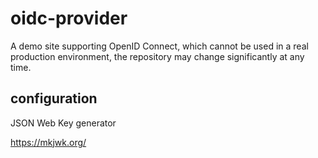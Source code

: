 # oidc-provider

A demo site supporting OpenID Connect, which cannot be used in a real production environment, the repository may change significantly at any time.

## configuration

JSON Web Key generator

https://mkjwk.org/